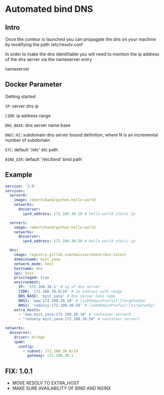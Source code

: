 # Automated bind DNS

## Intro

Once the conteur is launched you can propagate the dns on your machine by modifying the path /etc/resolv.conf 

In order to make the dns identifiable you will need to mention the ip address of the dns server via the nameserver entry

nameserver <dnsip>

## Docker Parameter 

Getting started

`IP`: server dns ip

`CIDR`: ip address range

`DNS_BASE`: dns server name base

`DNS[:N]`: subdomain dns server bound definition, where N is an incremental number of subdomain

`ETC`: default '/etc' etc path

`BIND_DIR`: default '/etc/bind' bind path

## Example

```yaml
version: '3.9'
services:
  server0:
    image: robertshand/python-hello-world
    networks:
      dnsserver:
        ipv4_address: 172.100.30.10 # hello world static ip

  server1:
    image: robertshand/python-hello-world
    networks:
      dnsserver:
        ipv4_address: 172.100.30.58 # hello world static ip

  dns:
    image: registry.gitlab.com/maissacrement/dns:latest
    domainname: myst.yana
    network_mode: host
    hostname: dns
    ipc: host
    privileged: true
    environment:
      IP: '172.100.30.1' # ip of dns server
      CIDR: '172.100.30.0/24' # ip address auth range
      DNS_BASE: 'myst.yana' # dns server base name
      DNS1: 'www:172.100.30.10' # [subdomainPrefix]:[targetedIp]
      DNS2: 'reduncy:172.100.30.58' # [subdomainPrefix]:[targetedIp]
    extra_hosts:
      - "www.myst.yana:172.100.30.10" # container server0
      - "reduncy.myst.yana:172.100.30.58" # container server1

networks:
  dnsserver:
    driver: bridge
    ipam:
      config:
        - subnet: 172.100.30.0/24
          gateway: 172.100.30.1
```

## FIX: 1.0.1

* MOVE RESOLV TO EXTRA_HOST
* MAKE SURE AVAILABILITY OF BIND AND NGINX